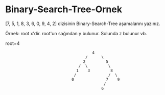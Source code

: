 # Binary-Search-Tree-Ornek

[7, 5, 1, 8, 3, 6, 0, 9, 4, 2] dizisinin Binary-Search-Tree aşamalarını yazınız.

Örnek: root x'dir. root'un sağından y bulunur. Solunda z bulunur vb.

root=4

                                          4
                                       /      \
                                      2         5        
                                    /  \         \
                                   1    3         8
                                  /              /  \
                                 0              7    9
                                               /
                                              6
